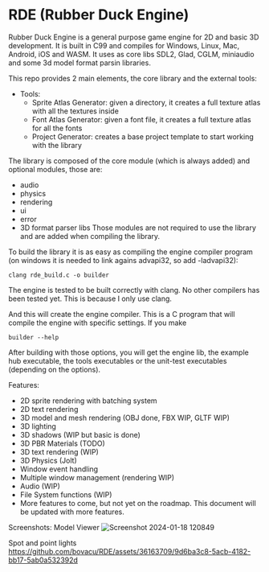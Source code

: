 # RDE (Rubber Duck Engine)

Rubber Duck Engine is a general purpose game engine for 2D and basic 3D development. It is built in C99 and compiles for Windows, Linux, Mac, Android, iOS and WASM. It uses as core libs SDL2, Glad, CGLM, miniaudio and some 3d model format parsin libraries.

This repo provides 2 main elements, the core library and the external tools:
  - Tools:
    - Sprite Atlas Generator: given a directory, it creates a full texture atlas with all the textures inside
    - Font Atlas Generator: given a font file, it creates a full texture atlas for all the fonts
    - Project Generator: creates a base project template to start working with the library

The library is composed of the core module (which is always added) and optional modules, those are:
  - audio
  - physics
  - rendering
  - ui
  - error
  - 3D format parser libs
Those modules are not required to use the library and are added when compiling the library.

To build the library it is as easy as compiling the engine compiler program (on windows it is needed to link agains advapi32, so add -ladvapi32):
```
clang rde_build.c -o builder
```
The engine is tested to be built correctly with clang. No other compilers has been tested yet. This is because I only use clang.

And this will create the engine compiler. This is a C program that will compile the engine with specific settings. If you make
```
builder --help
```

After building with those options, you will get the engine lib, the example hub executable, the tools executables or the unit-test executables (depending on the options).

Features:
  - 2D sprite rendering with batching system
  - 2D text rendering
  - 3D model and mesh rendering (OBJ done, FBX WIP, GLTF WIP)
  - 3D lighting
  - 3D shadows (WIP but basic is done)
  - 3D PBR Materials (TODO)
  - 3D text rendering (WIP)
  - 3D Physics (Jolt)
  - Window event handling
  - Multiple window management (rendering WIP)
  - Audio (WIP)
  - File System functions (WIP)
  - More features to come, but not yet on the roadmap. This document will be updated with more features.

Screenshots:
Model Viewer
![Screenshot 2024-01-18 120849](https://github.com/bovacu/RDE/assets/36163709/bc2bc441-dd37-494c-bb78-99bd8f3610a8)

Spot and point lights
https://github.com/bovacu/RDE/assets/36163709/9d6ba3c8-5acb-4182-bb17-5ab0a532392d





